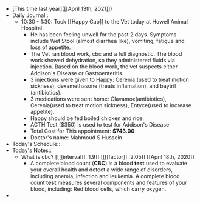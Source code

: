 - [This time last year]([[April 13th, 2021]])
- Daily Journal::
    - 10:30 - 1:30: Took [[Happy Gao]] to the Vet today at Howell Animal Hospital.
        - He has been feeling unwell for the past 2 days. Symptoms include Wet Stool (almost diarrhea like), vomiting, fatigue and loss of appetite.
        - The Vet ran blood work, cbc and a full diagnostic. The blood work showed dehydration, so they administered fluids via injection. Based on the blood work, the vet suspects either Addison's Disease or Gastroenteritis. 
        - 3 injections were given to Happy: Cerenia (used to treat motion sickness), dexamethasone (treats inflamation), and baytril (antibiotics).
        - 3 medications were sent home: Clavamox(antibiotics), Cerenia(used to treat motion sickness), Entyce(used to increase appetite). 
        - Happy should be fed boiled chicken and rice.
        - ACTH Test ($350) is used to test for Addison's Disease
        - Total Cost for This appointment: **$743.00**
        - Doctor's name: Mahmoud S Hussein
- Today's Schedule::
- Today's Notes::
    - What is cbc?  [[[[interval]]::1.9]] [[[[factor]]::2.05]] [[April 18th, 2020]]
        - A complete blood count (**CBC**) is a blood **test** used to evaluate your overall health and detect a wide range of disorders, including anemia, infection and leukemia. A complete blood count **test** measures several components and features of your blood, including: Red blood cells, which carry oxygen.
- 
